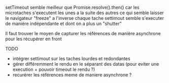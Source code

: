 
setTimeout semble meilleur que Promise.resolve().then()
car les microtaches s'executent les unes a la suite des autres ce qui semble laisser le navigateur "freeze"
a l'inverse chaque tache settimout semble s'executer de manière indépendante et dont on a plus un "shutter"

Il faut trouver le moyen de capturer les références de manière asynchrone pour les récupérer en front

TODO
- intégrer settimout sur les taches lourdes et redondantes
- gérer différemment le rendu en le séparant des datas (pour eviter une execution + pouvoir timeout le rendu ?)
- recurérer les références meme de maniere asynchrone ?